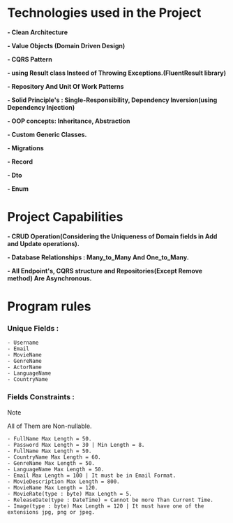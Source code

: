 
# Technologies used in the Project
  **- Clean Architecture**
  
  **- Value Objects (Domain Driven Design)**
  
  **- CQRS Pattern**
  
  **- using Result class Insteed of Throwing Exceptions.(FluentResult library)**
  
   **- Repository And Unit Of Work Patterns**
   
   **- Solid Principle's : Single-Responsibility, Dependency Inversion(using Dependency Injection)**
   
   **- OOP concepts: Inheritance, Abstraction**
   
   **- Custom Generic Classes.**
   
   **- Migrations**
   
   **- Record**
   
   **- Dto**
   
   **- Enum**


  

# Project Capabilities
  **- CRUD Operation(Considering the Uniqueness of Domain fields in Add and Update operations).**
  
  **- Database Relationships : Many_to_Many And One_to_Many.**
  
  **- All Endpoint's, CQRS structure and Repositories(Except Remove method) Are Asynchronous.**
  

  # Program rules
  ### Unique Fields :
    - Username
    - Email
    - MovieName
    - GenreName
    - ActorName
    - LanguageName
    - CountryName
    
  ### Fields Constraints :
  
  > [!NOTE]
  > All of Them are Non-nullable.

    - FullName Max Length = 50.
    - Password Max Length = 30 | Min Length = 8.
    - FullName Max Length = 50.
    - CountryName Max Length = 60.
    - GenreName Max Length = 50.
    - LanguageName Max Length = 50.
    - Email Max Length = 100 | It must be in Email Format.
    - MovieDescription Max Length = 800.
    - MovieName Max Length = 120.
    - MovieRate(type : byte) Max Length = 5.
    - ReleaseDate(type : DateTime) = Cannot be more Than Current Time.
    - Image(type : byte) Max Length = 120 | It must have one of the extensions jpg, png or jpeg.

    
    
